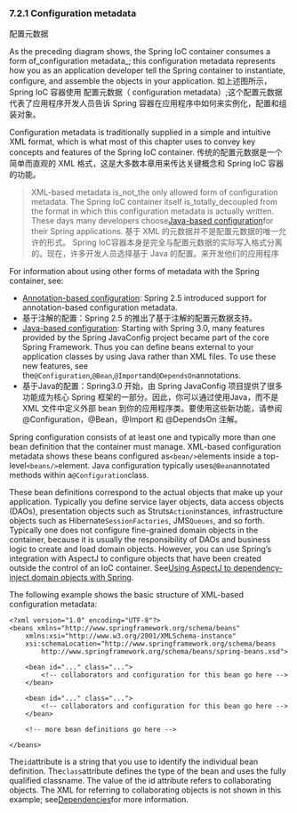 ### 7.2.1 Configuration metadata
配置元数据

As the preceding diagram shows, the Spring IoC container consumes a form of_configuration metadata_; this configuration metadata represents how you as an application developer tell the Spring container to instantiate, configure, and assemble the objects in your application.
如上述图所示，Spring IoC 容器使用 配置元数据（ configuration metadata）;这个配置元数据代表了应用程序开发人员告诉 Spring 容器在应用程序中如何来实例化，配置和组装对象。

Configuration metadata is traditionally supplied in a simple and intuitive XML format, which is what most of this chapter uses to convey key concepts and features of the Spring IoC container.
传统的配置元数据是一个简单而直观的 XML 格式，这是大多数本章用来传达关键概念和 Spring IoC 容器的功能。


> XML-based metadata is_not_the only allowed form of configuration metadata. The Spring IoC container itself is_totally_decoupled from the format in which this configuration metadata is actually written. These days many developers choose[Java-based configuration](https://docs.spring.io/spring/docs/current/spring-framework-reference/htmlsingle/#beans-java)for their Spring applications. 
基于 XML 的元数据并不是配置元数据的唯一允许的形式。 Spring IoC容器本身是完全与配置元数据的实际写入格式分离的。现在，许多开发人员选择基于 Java 的配置。来开发他们的应用程序


For information about using other forms of metadata with the Spring container, see:


* [Annotation-based configuration](https://docs.spring.io/spring/docs/current/spring-framework-reference/htmlsingle/#beans-annotation-config): Spring 2.5 introduced support for annotation-based configuration metadata.
* 基于注解的配置：Spring 2.5 的推出了基于注解的配置元数据支持。
* [Java-based configuration](https://docs.spring.io/spring/docs/current/spring-framework-reference/htmlsingle/#beans-java): Starting with Spring 3.0, many features provided by the Spring JavaConfig project became part of the core Spring Framework. Thus you can define beans external to your application classes by using Java rather than XML files. To use these new features, see the`@Configuration`,`@Bean`,`@Import`and`@DependsOn`annotations.
* 基于Java的配置：Spring3.0 开始，由 Spring JavaConfig 项目提供了很多功能成为核心 Spring 框架的一部分。因此，你可以通过使用Java，而不是 XML 文件中定义外部 bean 到你的应用程序类。要使用这些新功能，请参阅 @Configuration，@Bean，@Import 和 @DependsOn 注解。

Spring configuration consists of at least one and typically more than one bean definition that the container must manage. XML-based configuration metadata shows these beans configured as`<bean/>`elements inside a top-level`<beans/>`element. Java configuration typically uses`@Bean`annotated methods within a`@Configuration`class.


These bean definitions correspond to the actual objects that make up your application. Typically you define service layer objects, data access objects \(DAOs\), presentation objects such as Struts`Action`instances, infrastructure objects such as Hibernate`SessionFactories`, JMS`Queues`, and so forth. Typically one does not configure fine-grained domain objects in the container, because it is usually the responsibility of DAOs and business logic to create and load domain objects. However, you can use Spring’s integration with AspectJ to configure objects that have been created outside the control of an IoC container. See[Using AspectJ to dependency-inject domain objects with Spring](https://docs.spring.io/spring/docs/current/spring-framework-reference/htmlsingle/#aop-atconfigurable).


The following example shows the basic structure of XML-based configuration metadata:

```
<?xml version="1.0" encoding="UTF-8"?>
<beans xmlns="http://www.springframework.org/schema/beans"
    xmlns:xsi="http://www.w3.org/2001/XMLSchema-instance"
    xsi:schemaLocation="http://www.springframework.org/schema/beans
        http://www.springframework.org/schema/beans/spring-beans.xsd">

    <bean id="..." class="...">
        <!-- collaborators and configuration for this bean go here -->
    </bean>

    <bean id="..." class="...">
        <!-- collaborators and configuration for this bean go here -->
    </bean>

    <!-- more bean definitions go here -->

</beans>
```

The`id`attribute is a string that you use to identify the individual bean definition. The`class`attribute defines the type of the bean and uses the fully qualified classname. The value of the id attribute refers to collaborating objects. The XML for referring to collaborating objects is not shown in this example; see[Dependencies](https://docs.spring.io/spring/docs/current/spring-framework-reference/htmlsingle/#beans-dependencies)for more information.

